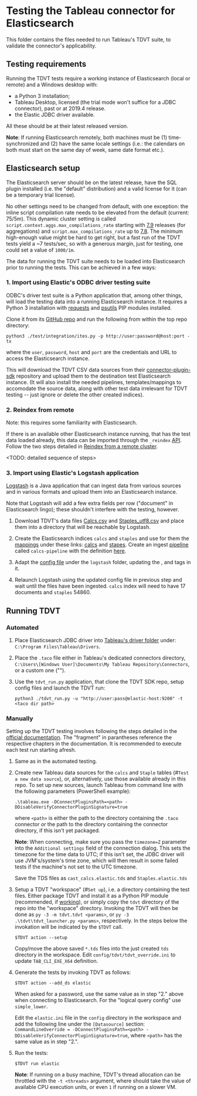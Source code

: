 # Testing the Tableau connector for Elasticsearch

This folder contains the files needed to run Tableau's TDVT suite, to validate the connector's applicability.

## Testing requirements

Running the TDVT tests require a working instance of Elasticsearch (local or remote) and a Windows desktop with:
* a Python 3 installation;
* Tableau Desktop, licensed (the trial mode won't suffice for a JDBC connector), past or at 2019.4 release.
* the Elastic JDBC driver available.

All these should be at their latest released version.

**Note**: If running Elasticsearch remotely, both machines must be (1) time-synchronized and (2) have the same locale settings (i.e.: the calendars on both must start on the same day of week, same date format etc.).

## Elasticsearch setup

The Elasticsearch server should be on the latest release, have the SQL plugin installed (i.e. the "default" distribution) and a valid license for it (can be a temporary trial license).

No other settings need to be changed from default, with one exception: the inline script compilation rate needs to be elevated from the default (current: 75/5m). This dynamic cluster setting is called `script.context.aggs.max_compilations_rate` starting with [7.9](https://www.elastic.co/guide/en/elasticsearch/reference/master/circuit-breaker.html#script-compilation-circuit-breaker) releases (for aggregations) and `script.max_compilations_rate` up to [7.8](https://www.elastic.co/guide/en/elasticsearch/reference/7.8/circuit-breaker.html#script-compilation-circuit-breaker). The minimum high-enough value might be hard to get right, but a fast run of the TDVT tests yield a ~7 tests/sec, so with a generous margin, just for testing, one could set a value of `1000/1m`.

The data for running the TDVT suite needs to be loaded into Elasticsearch prior to running the tests. This can be achieved in a few ways:

### 1. Import using Elastic's ODBC driver testing suite

ODBC's driver test suite is a Python application that, among other things, will load the testing data into a running Elasticsearch instance.
It requires a Python 3 installation with [requests](python-requests.org) and [psutils](https://pypi.org/project/psutil/) PIP modules installed.

Clone it from its [GitHub repo](https://github.com/elastic/elasticsearch-sql-odbc/) and run the following from within the top repo directory:
```
python3 ./test/integration/ites.py -p http://user:password@host:port -tx
```
where the `user`, `password`, `host` and `port` are the credentials and URL to access the Elasticsearch instance.

This will download the TDVT CSV data sources from their [connector-plugin-sdk](https://github.com/tableau/connector-plugin-sdk/tree/master/tests/datasets/TestV1) repository and upload them to the destination test Elasticsearch instance. (It will also install the needed pipelines, templates/mappings to accomodate the source data, along with other test data irrelevant for TDVT testing -- just ignore or delete the other created indices).

### 2. Reindex from remote

Note: this requires some familiarity with Elasticsearch.

If there is an available other Elasticsearch instance running, that has the test data loaded already, this data can be imported through the `_reindex` [API](www.elastic.co/guide/en/elasticsearch/reference/current/docs-reindex.html). Follow the two steps detailed in [Reindex from a remote cluster](https://www.elastic.co/guide/en/elasticsearch/reference/current/reindex-upgrade-remote.html).

<TODO: detailed sequence of steps>

### 3. Import using Elastic's Logstash application

[Logstash](https://www.elastic.co/guide/en/logstash/current/running-logstash-windows.html) is a Java application that can ingest data from various sources and in various formats and upload them into an Elasticsearch instance.

Note that Logstash will add a few extra fields per row ("document" in Elasticsearch lingo); these shouldn't interfere with the testing, however.

1. Download TDVT's data files [Calcs.csv](https://raw.githubusercontent.com/tableau/connector-plugin-sdk/tdvt-2.1.9/tests/datasets/TestV1/Calcs.csv) and [Staples_utf8.csv](https://raw.githubusercontent.com/tableau/connector-plugin-sdk/tdvt-2.1.9/tests/datasets/TestV1/Staples_utf8.csv) and place them into a directory that will be reachable by Logstash.

2. Create the Elasticsearch indices `calcs` and `staples` and use for them the [mappings](https://www.elastic.co/guide/en/elasticsearch/reference/current/indices-put-mapping.html) under these links: [calcs](https://github.com/elastic/elasticsearch-sql-odbc/blob/577cd2fa1ed257e42081a082682c8c089b179565/test/integration/data.py#L27) and [stapes](https://github.com/elastic/elasticsearch-sql-odbc/blob/577cd2fa1ed257e42081a082682c8c089b179565/test/integration/data.py#L87). Create an ingest [pipeline](https://www.elastic.co/guide/en/elasticsearch/reference/current/put-pipeline-api.html) called `calcs-pipeline` with the definition [here](https://github.com/elastic/elasticsearch-sql-odbc/blob/577cd2fa1ed257e42081a082682c8c089b179565/test/integration/data.py#L62).

3. Adapt the [config file](https://www.elastic.co/guide/en/logstash/current/configuration-file-structure.html#configuration-file-structure) under the `logstash` folder, updating the <path>, <host> and <password> tags in it.

4. Relaunch Logstash using the updated config file in previous step and wait until the files have been ingested. `calcs` index will need to have 17 documents and `staples` 54860.


## Running TDVT

### Automated

1. Place Elasticsearch JDBC driver into [Tableau's driver folder](https://help.tableau.com/current/pro/desktop/en-us/examples_otherdatabases_jdbc.htm) under: `C:\Program Files\Tableau\Drivers`.

2. Place the `.taco` file either in Tableau's dedicated connectors directory, `C:\Users\[Windows User]\Documents\My Tableau Repository\Connectors`, or a custom one ("<taco dir path>").

3. Use the `tdvt_run.py` application, that clone the TDVT SDK repo, setup config files and launch the TDVT run:
    ```
    python3 ./tdvt_run.py -u "http://user:pass@elastic-host:9200" -t <taco dir path>
    ```

### Manually

Setting up the TDVT testing involves following the steps detailed in the [official documentation](https://tableau.github.io/connector-plugin-sdk/docs/tdvt). The "fragment" in parantheses reference the respective chapters in the documentation. It is recommended to execute each test run starting afresh.

1. Same as in the automated testing.

2. Create new Tableau data sources for the `calcs` and `Staple` tables (#`Test a new data source`), or, alternatively, use those available already in this repo.
	To set up new sources, launch Tableau from command line with the following parameters (PowerShell example):
	```
	.\tableau.exe -DConnectPluginsPath=<path> -DDisableVerifyConnectorPluginSignature=true
	```
	where `<path>` is either the path to the directory containing the `.taco` connector *or* the path to the directory containing the connector directory, if this isn't yet packaged.
  
	**Note**: When connecting, make sure you pass the `timezone=Z` parameter into the `Additional settings` field of the connection dialog. This sets the timezone for the time data to UTC; if this isn't set, the JDBC driver will use JVM's/system's time zone, which will then result in some failed tests if the machine's not set to the UTC timezone.

	Save the TDS files as `cast_calcs.elastic.tds` and `Staples.elastic.tds`

3. Setup a TDVT "workspace" (#`Set up`), i.e. a directory containing the test files.
	Either package TDVT and install it as a Python PIP module (recommended, if [working](https://github.com/tableau/connector-plugin-sdk/issues/534)), or simply copy the `tdvt` directory of the repo into the "workspace" directory. Invoking the TDVT will then be done as `py -3 -m tdvt.tdvt <params>`, or `py -3 .\tdvt\tdvt_launcher.py <params>`, respectively. In the steps below the invokation will be indicated by the `$TDVT` call.
	```
	$TDVT action --setup
	```

	Copy/move the above saved `*.tds` files into the just created `tds` directory in the workspace.
	Edit `config/tdvt/tdvt_override.ini` to update `TAB_CLI_EXE_X64` definition.

4. Generate the tests by invoking TDVT as follows:

	```
	$TDVT action --add_ds elastic
	```

	When asked for a password, use the same value as in step "2." above when connecting to Elasticsearch.
	For the "logical query config" use `simple_lower`.

	Edit the `elastic.ini` file in the `config` directory in the workspace and add the following line under the `[Datasource]` section: `CommandLineOverride = -DConnectPluginsPath=<path> -DDisableVerifyConnectorPluginSignature=true`, where `<path>` has the same value as in step "2.".

5. Run the tests:

	```
	$TDVT run elastic
	```

	**Note**: If running on a busy machine, TDVT's thread allocation can be throttled with the `-t <threads>` argument, where <threads> should take the value of available CPU execution units, or even `1` if running on a slower VM.

